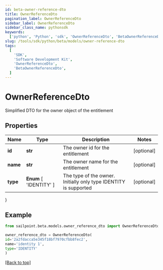 ```yaml
---
id: beta-owner-reference-dto
title: OwnerReferenceDto
pagination_label: OwnerReferenceDto
sidebar_label: OwnerReferenceDto
sidebar_class_name: pythonsdk
keywords:
  ['python', 'Python', 'sdk', 'OwnerReferenceDto', 'BetaOwnerReferenceDto']
slug: /tools/sdk/python/beta/models/owner-reference-dto
tags:
  [
    'SDK',
    'Software Development Kit',
    'OwnerReferenceDto',
    'BetaOwnerReferenceDto',
  ]
---
```


# OwnerReferenceDto

Simplified DTO for the owner object of the entitlement

## Properties

| Name | Type | Description | Notes |
| --- | --- | --- | --- |
| **id** | **str** | The owner id for the entitlement | [optional] |
| **name** | **str** | The owner name for the entitlement | [optional] |
| **type** | **Enum** [ 'IDENTITY' ] | The type of the owner. Initially only type IDENTITY is supported | [optional] |

}

## Example

```python
from sailpoint.beta.models.owner_reference_dto import OwnerReferenceDto

owner_reference_dto = OwnerReferenceDto(
id='2a2fdacca5e345f18bf7970cfbb8fec2',
name='identity 1',
type='IDENTITY'
)

```

[[Back to top]](#)
